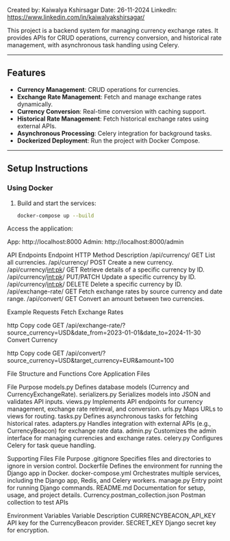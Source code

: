 Created by:    Kaiwalya Kshirsagar
Date:          26-11-2024
LinkedIn:      https://www.linkedin.com/in/kaiwalyakshirsagar/

This project is a backend system for managing currency exchange rates. It provides APIs for CRUD operations, currency conversion, and historical rate management, with asynchronous task handling using Celery.

---

## **Features**
- **Currency Management**: CRUD operations for currencies.
- **Exchange Rate Management**: Fetch and manage exchange rates dynamically.
- **Currency Conversion**: Real-time conversion with caching support.
- **Historical Rate Management**: Fetch historical exchange rates using external APIs.
- **Asynchronous Processing**: Celery integration for background tasks.
- **Dockerized Deployment**: Run the project with Docker Compose.

---

## **Setup Instructions**

### **Using Docker**
1. Build and start the services:
   ```bash
   docker-compose up --build
Access the application:

App: http://localhost:8000
Admin: http://localhost:8000/admin

API Endpoints
Endpoint	HTTP Method	Description
/api/currency/	GET	List all currencies.
/api/currency/	POST	Create a new currency.
/api/currency/<int:pk>/	GET	Retrieve details of a specific currency by ID.
/api/currency/<int:pk>/	PUT/PATCH	Update a specific currency by ID.
/api/currency/<int:pk>/	DELETE	Delete a specific currency by ID.
/api/exchange-rate/	GET	Fetch exchange rates by source currency and date range.
/api/convert/	GET	Convert an amount between two currencies.

Example Requests
Fetch Exchange Rates

http
Copy code
GET /api/exchange-rate/?source_currency=USD&date_from=2023-01-01&date_to=2024-11-30
Convert Currency

http
Copy code
GET /api/convert/?source_currency=USD&target_currency=EUR&amount=100


File Structure and Functions
Core Application Files


File	Purpose
models.py	      Defines database models (Currency and CurrencyExchangeRate).
serializers.py	   Serializes models into JSON and validates API inputs.
views.py	         Implements API endpoints for currency management, exchange rate retrieval, and conversion.
urls.py	         Maps URLs to views for routing.
tasks.py	         Defines asynchronous tasks for fetching historical rates.
adapters.py	      Handles integration with external APIs (e.g., CurrencyBeacon) for exchange rate data.
admin.py	         Customizes the admin interface for managing currencies and exchange rates.
celery.py	      Configures Celery for task queue handling.


Supporting Files
File	                                 Purpose
.gitignore	                           Specifies files and directories to ignore in version control.
Dockerfile	                           Defines the environment for running the Django app in Docker.
docker-compose.yml	                  Orchestrates multiple services, including the Django app, Redis, and Celery workers.
manage.py	                           Entry point for running Django commands.
README.md	                           Documentation for setup, usage, and project details.
Currency.postman_collection.json       Postman collection to test APIs

Environment Variables
Variable	               Description
CURRENCYBEACON_API_KEY	API key for the CurrencyBeacon provider.
SECRET_KEY	            Django secret key for encryption.


